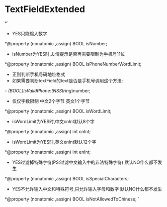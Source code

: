 # TextFieldExtended

*`

*  YES只能输入数字

*@property (nonatomic ,assign) BOOL isNumber;

*  isNumber为YES时,友情提示是否再需要限制为手机号11位

*@property (nonatomic ,assign) BOOL isPhoneNumberWordLimit;

*  正则判断手机号码地址格式
*  如果需要判断textField的text是否是手机号调用这个方法;


*- (BOOL)isValidPhone:(NSString*)number;




*  仅仅字数限制  中文2个字节   英文1个字节

*@property (nonatomic ,assign) BOOL isWordLimit;

*  isWordLimit为YES时,中文cnInt默认8个字

*@property (nonatomic ,assign) int cnInt;

*  isWordLimit为YES时,英文enInt默认12个字

*@property (nonatomic ,assign) int enInt;




*  YES过滤掉特殊字符(PS:过滤中文输入中的非法特殊字符)  默认NO什么都不发生

*@property (nonatomic ,assign) BOOL isSpecialCharacters;

*  YES不允许输入中文和特殊符号,只允许输入字母和数字  默认NO什么都不发生

*@property (nonatomic ,assign) BOOL isNotAllowedToChinese;
`